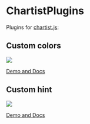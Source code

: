 ChartistPlugins
==========
Plugins for [chartist.js][link-0]:

## Custom colors
![](http://webmotoric.com/sandbox/build/ChartistPlugins/chartist-plugin-colors/demo.png)

[Demo and Docs][link-1]

## Custom hint
![](http://webmotoric.com/sandbox/build/ChartistPlugins/chartist-plugin-hint/demo.png)

[Demo and Docs][link-2]

[link-0]: <https://github.com/gionkunz/chartist-js/tree/master>
[link-1]: <http://webmotoric.com/sandbox/build/ChartistPlugins/chartist-plugin-colors/index.html>
[link-2]: <http://webmotoric.com/sandbox/build/ChartistPlugins/chartist-plugin-hint/index.html>